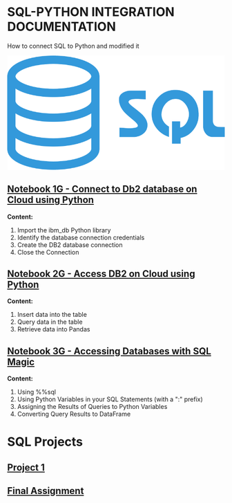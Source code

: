 # SQL-PYTHON INTEGRATION DOCUMENTATION
How to connect SQL to Python and modified it

 <p align="center">
  <img src="https://github.com/dikoharyadhanto/SQL-Python-Integration-Documentation/blob/bb34a24a470acc79a464f44a7b0eb51c1b8469fd/SQL.png" />
</p>

## [Notebook 1G - Connect to Db2 database on Cloud using Python](https://github.com/dikoharyadhanto/SQL-Python-Integration-Documentation/blob/bb34a24a470acc79a464f44a7b0eb51c1b8469fd/DB0201EN-Week3-1-1-Connecting-v4-py.ipynb)

**Content:**

1. Import the ibm_db Python library
2. Identify the database connection credentials
3. Create the DB2 database connection
4. Close the Connection

## [Notebook 2G - Access DB2 on Cloud using Python](https://github.com/dikoharyadhanto/SQL-Python-Integration-Documentation/blob/bb34a24a470acc79a464f44a7b0eb51c1b8469fd/DB0201EN-Week3-1-2-Querying-v4-py.ipynb)

**Content:**

1. Insert data into the table
2. Query data in the table
3. Retrieve data into Pandas

## [Notebook 3G - Accessing Databases with SQL Magic](https://github.com/dikoharyadhanto/SQL-Python-Integration-Documentation/blob/bb34a24a470acc79a464f44a7b0eb51c1b8469fd/DB0201EN-Week3-1-3-SQLmagic-v3-py.ipynb)

**Content:**

1. Using %%sql
2. Using Python Variables in your SQL Statements (with a ":" prefix)
3. Assigning the Results of Queries to Python Variables
4. Converting Query Results to DataFrame

# SQL Projects
## [Project 1](https://github.com/dikoharyadhanto/SQL-Python-Integration-Documentation/blob/bb34a24a470acc79a464f44a7b0eb51c1b8469fd/DB0201EN-Week3-1-4-Analyzing-v5-py.ipynb)
## [Final Assignment](https://github.com/dikoharyadhanto/SQL-Python-Integration-Documentation/blob/bb34a24a470acc79a464f44a7b0eb51c1b8469fd/DB0201EN-PeerAssign-v5.ipynb)
